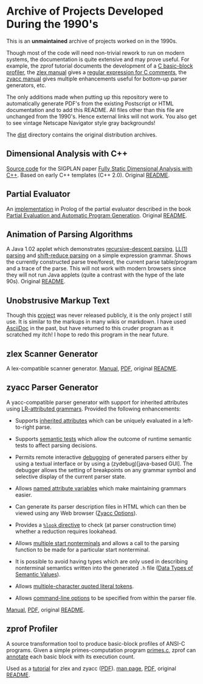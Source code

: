 # Archive of Projects Developed During the 1990's

This is an **unmaintained** archive of projects worked on in the 1990s. 

Though most of the code will need non-trivial rework to run on modern
systems, the documentation is quite extensive and may prove useful.
For example, the
zprof tutorial
documents the development of a [C basic-block profiler](https://rawgit.com/zerksis/90s-projects/master/zprof-0.1/zprof/NOTES.pdf), the
[zlex manual](https://rawgit.com/zerksis/90s-projects/master/zlex-1.02/zlex/doc/zlex.html) gives a
[regular expression for C comments](https://rawgit.com/zerksis/90s-projects/master/zlex-1.02/zlex/doc/zlex.html#SEC47),
the
[zyacc manual](https://rawgit.com/zerksis/90s-projects/master/zyacc-1.03/zyacc/doc/zyacc_toc.html)
gives multiple enhancements useful for bottom-up parser generators,
etc.

The only additions made when putting up this repository were to
automatically generate PDF's from the existing Postscript or HTML
documentation and to add this README.  All files other than this file
are unchanged from the 1990's.  Hence external links will not work.
You also get to see vintage Netscape Navigator style gray backgrounds!

The [dist](./dist) directory contains the original distribution
archives.

## Dimensional Analysis with C++

[Source code](./dim-1.02) for the SIGPLAN paper
[Fully Static Dimensional Analysis with C++](https://rawgit.com/zerksis/90s-projects/master/dim-1.02/sigplan.pdf).
Based on early C++ templates (C++ 2.0).  Original
[README](https://rawgit.com/zerksis/90s-projects/master/dim-1.02/README).

## Partial Evaluator

An [implementation](./ch4_pl) in Prolog of the partial evaluator
described in the book
[Partial Evaluation and Automatic Program Generation](https://www.itu.dk/~sestoft/pebook/pebook.html).
Original [README](https://rawgit.com/zerksis/90s-projects/master/ch4_pl/README).

## Animation of Parsing Algorithms

A Java 1.02 applet which demonstrates
[recursive-descent parsing](https://rawgit.com/zerksis/90s-projects/master/parsdemo-1.0/recframe.html),
[LL(1) parsing](https://rawgit.com/zerksis/90s-projects/master/parsdemo-1.0/ll1frame.html)
and
[shift-reduce parsing](https://rawgit.com/zerksis/90s-projects/master/parsdemo-1.0/srframe.html)
on a simple expression grammar.  Shows the currently constructed parse
tree/forest, the current parse table/program and a trace of the parse.
This will not work with modern browsers since they will not run Java
applets (quite a contrast with the hype of the late 90s).  Original
[README](https://rawgit.com/zerksis/90s-projects/master/parsdemo-1.0/README).


## Unobstrusive Markup Text

Though this [project](./umt) was never released publicly, it is the
only project I still use.  It is similar to the markups in many wikis
or markdown.  I have used [AsciiDoc](http://asciidoc.org/) in the
past, but have returned to this cruder program as it scratched my
itch!  I hope to redo this program in the near future.

## zlex Scanner Generator

A lex-compatible scanner generator.
[Manual](https://rawgit.com/zerksis/90s-projects/master/zlex-1.02/zlex/doc/zlex.html), [PDF](https://rawgit.com/zerksis/90s-projects/master/zlex-1.02/zlex/doc/zlex.pdf),  original
[README](https://rawgit.com/zerksis/90s-projects/master/zlex-1.02/README).

## zyacc Parser Generator

A yacc-compatible parser generator with support for inherited attributes using
[LR-attributed grammars](https://en.wikipedia.org/wiki/LR-attributed_grammar).
Provided the following enhancements:

* Supports [inherited attributes](https://rawgit.com/zerksis/90s-projects/master/zyacc-1.03/zyacc/doc/zyacc_4.html#SEC55) which can be
uniquely evaluated in a left-to-right parse.

* Supports [semantic tests](https://rawgit.com/zerksis/90s-projects/master/zyacc-1.03/zyacc/doc/zyacc_4.html#SEC59)
which allow the outcome of runtime semantic tests to affect parsing
decisions.

* Permits remote interactive
[debugging](https://rawgit.com/zerksis/90s-projects/master/zyacc-1.03/zyacc/doc/zyacc_9.html#SEC104) of generated
parsers either by using a textual interface or by using a
(zydebug)[java-based GUI].  The debugger allows the setting of
breakpoints on any grammar symbol and selective display of the current
parser state.

* Allows
  [named attribute variables](https://rawgit.com/zerksis/90s-projects/master/zyacc-1.03/zyacc/doc/zyacc_4.html#SEC52)
  which make maintaining grammars easier.

* Can generate its parser description files in HTML which can then be viewed
using any Web browser ([Zyacc Options](https://rawgit.com/zerksis/90s-projects/master/zyacc-1.03/zyacc/doc/zyacc_10.html#SEC122)).

* Provides a [`%look` directive](https://rawgit.com/zerksis/90s-projects/master/zyacc-1.03/zyacc/doc/zyacc_4.html#SEC74) to
check (at parser construction time) whether a reduction requires lookahead.

* Allows
[multiple start nonterminals](https://rawgit.com/zerksis/90s-projects/master/zyacc-1.03/zyacc/doc/zyacc_4.html#SEC70)
and allows a call to the parsing function to be made for a particular
start nonterminal.

* It is possible to avoid having types which are only used in describing
nonterminal semantics written into the generated `.h` file
([Data Types of Semantic Values](https://rawgit.com/zerksis/90s-projects/master/zyacc-1.03/zyacc/doc/zyacc_4.html#SEC47)).

* Allows
  [multiple-character quoted literal tokens](https://rawgit.com/zerksis/90s-projects/master/zyacc-1.03/zyacc/doc/zyacc_4.html#SEC66).

* Allows [command-line options](https://rawgit.com/zerksis/90s-projects/master/zyacc-1.03/zyacc/doc/zyacc_4.html#SEC73)
  to be specified from within the parser file.


[Manual](https://rawgit.com/zerksis/90s-projects/master/zyacc-1.03/zyacc/doc/zyacc_toc.html), [PDF](https://rawgit.com/zerksis/90s-projects/master/zyacc-1.03/zyacc/doc/zyacc.pdf),  original [README](https://rawgit.com/zerksis/90s-projects/master/zyacc-1.03/zyacc/doc/zyacc_toc.html).

## zprof Profiler

A source transformation tool to produce basic-block profiles of ANSI-C
programs.  Given a simple primes-computation program
[primes.c](./zprof-0.1/zprof/primes.c), zprof can
[annotate](./zprof-0.1/zprof/primes.c.bb) each basic block with its
execution count.

Used as a
[tutorial](https://rawgit.com/zerksis/90s-projects/master/zprof-0.1/zprof/NOTES.html)
for zlex and zyacc
([PDF](https://rawgit.com/zerksis/90s-projects/master/zprof-0.1/zprof/NOTES.pdf)).
[man page](https://rawgit.com/zerksis/90s-projects/master/zprof-0.1/zprof/zprof.html), [PDF](https://rawgit.com/zerksis/90s-projects/master/zprof-0.1/zprof/zprof.pdf),
original
[README](https://rawgit.com/zerksis/90s-projects/master/zprof-0.1/README).
